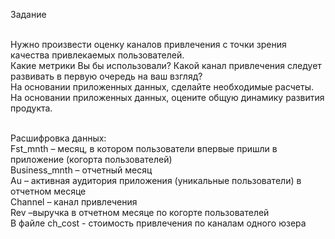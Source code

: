 Задание

<br>Нужно произвести оценку каналов привлечения с точки зрения качества привлекаемых пользователей. 
<br>Какие метрики Вы бы использовали? Какой канал привлечения следует развивать в первую очередь на ваш взгляд? 
<br>На основании приложенных данных, сделайте необходимые расчеты.
<br>На основании приложенных данных, оцените общую динамику развития продукта.

<br>Расшифровка данных: 
<br>Fst_mnth – месяц, в котором пользователи впервые пришли в приложение (когорта пользователей) 
<br>Business_mnth – отчетный месяц 
<br>Au – активная аудитория приложения (уникальные пользователи) в отчетном месяце 
<br>Channel – канал привлечения 
<br>Rev –выручка в отчетном месяце по когорте пользователей 
<br>В файле ch_cost - стоимость привлечения по каналам одного юзера
